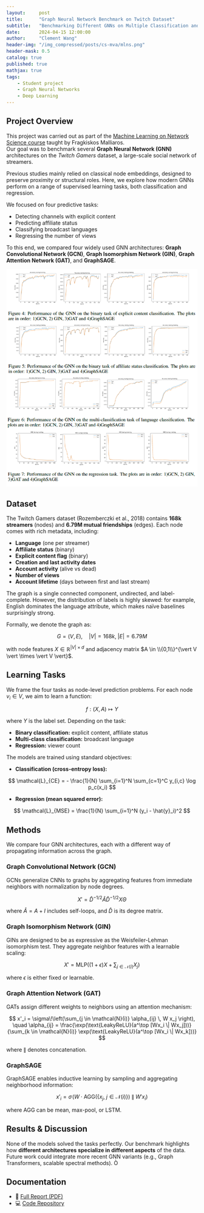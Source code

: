 ```yaml
---
layout:     post
title:      "Graph Neural Network Benchmark on Twitch Dataset"
subtitle:   "Benchmarking Different GNNs on Multiple Classification and Regression Tasks"
date:       2024-04-15 12:00:00
author:     "Clement Wang"
header-img: "/img_compressed/posts/cs-mva/mlns.png"
header-mask: 0.5
catalog: true
published: true
mathjax: true
tags:
    - Student project
    - Graph Neural Networks
    - Deep Learning
---
```


## Project Overview

This project was carried out as part of the [Machine Learning on Network Science course](https://fragkiskos.me/teaching/MLNS-S22/) taught by Fragkiskos Malliaros.  
Our goal was to benchmark several **Graph Neural Network (GNN)** architectures on the *Twitch Gamers* dataset, a large-scale social network of streamers.  

Previous studies mainly relied on classical node embeddings, designed to preserve proximity or structural roles. Here, we explore how modern GNNs perform on a range of supervised learning tasks, both classification and regression.  

We focused on four predictive tasks:  
- Detecting channels with explicit content  
- Predicting affiliate status  
- Classifying broadcast languages  
- Regressing the number of views  

To this end, we compared four widely used GNN architectures: **Graph Convolutional Network (GCN)**, **Graph Isomorphism Network (GIN)**, **Graph Attention Network (GAT)**, and **GraphSAGE**.

![Learning curves](/img_compressed/posts/cs-mva/mlns.png)


## Dataset

The Twitch Gamers dataset (Rozemberczki et al., 2018) contains **168k streamers** (nodes) and **6.79M mutual friendships** (edges). Each node comes with rich metadata, including:

- **Language** (one per streamer)  
- **Affiliate status** (binary)  
- **Explicit content flag** (binary)  
- **Creation and last activity dates**  
- **Account activity** (alive vs dead)  
- **Number of views**  
- **Account lifetime** (days between first and last stream)  

The graph is a single connected component, undirected, and label-complete. However, the distribution of labels is highly skewed: for example, English dominates the language attribute, which makes naïve baselines surprisingly strong.

Formally, we denote the graph as:

$$
G = (V, E), \quad |V| = 168k, \; |E| = 6.79M
$$

with node features $X \in \mathbb{R}^{\vert V \vert \times d}$ and adjacency matrix $A \in \\{0,1\\}^{\vert V \vert \times \vert V \vert}$.


## Learning Tasks

We frame the four tasks as node-level prediction problems. For each node $v_i \in V$, we aim to learn a function:

$$
f: (X, A) \mapsto Y
$$

where $Y$ is the label set. Depending on the task:  
- **Binary classification:** explicit content, affiliate status  
- **Multi-class classification:** broadcast language  
- **Regression:** viewer count  

The models are trained using standard objectives:  

- **Classification (cross-entropy loss):**

$$
\mathcal{L}_{CE} = - \frac{1}{N} \sum_{i=1}^N \sum_{c=1}^C y_{i,c} \log p_c(x_i)
$$

- **Regression (mean squared error):**

$$
\mathcal{L}_{MSE} = \frac{1}{N} \sum_{i=1}^N (y_i - \hat{y}_i)^2
$$


## Methods

We compare four GNN architectures, each with a different way of propagating information across the graph.

### Graph Convolutional Network (GCN)

GCNs generalize CNNs to graphs by aggregating features from immediate neighbors with normalization by node degrees.  

$$
X' = \hat{D}^{-1/2} \hat{A} \hat{D}^{-1/2} X \Theta
$$

where $\hat{A} = A + I$ includes self-loops, and $\hat{D}$ is its degree matrix.

### Graph Isomorphism Network (GIN)

GINs are designed to be as expressive as the Weisfeiler-Lehman isomorphism test. They aggregate neighbor features with a learnable scaling:

$$
X' = \text{MLP}\left((1+\epsilon) X + \sum_{j \in \mathcal{N}(i)} X_j\right)
$$

where $\epsilon$ is either fixed or learnable.

### Graph Attention Network (GAT)

GATs assign different weights to neighbors using an attention mechanism:

$$
x'_i = \sigma\!\left(\sum_{j \in \mathcal{N}(i)} \alpha_{ij} \, W x_j \right), 
\quad \alpha_{ij} = \frac{\exp(\text{LeakyReLU}(a^\top [Wx_i \| Wx_j]))}{\sum_{k \in \mathcal{N}(i)} \exp(\text{LeakyReLU}(a^\top [Wx_i \| Wx_k]))}
$$

where $\|$ denotes concatenation.

### GraphSAGE

GraphSAGE enables inductive learning by sampling and aggregating neighborhood information:

$$
x'_i = \sigma\!\left(W \cdot \text{AGG}\left(\{x_j, \; j \in \mathcal{N}(i)\}\right) \; \| \; W' x_i\right)
$$

where AGG can be mean, max-pool, or LSTM.


## Results & Discussion

None of the models solved the tasks perfectly. Our benchmark highlights how **different architectures specialize in different aspects** of the data. Future work could integrate more recent GNN variants (e.g., Graph Transformers, scalable spectral methods).
Ò

## Documentation

- 📄 [Full Report (PDF)](https://raw.githubusercontent.com/clementw168/mlns_twitch_project/main/assets/report.pdf)  
- 💻 [Code Repository](https://github.com/clementw168/mlns_twitch_project)

